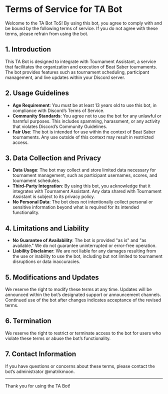 # Terms of Service for TA Bot

Welcome to the TA Bot ToS! By using this bot, you agree to comply with and be bound by the following terms of service. If you do not agree with these terms, please refrain from using the bot.

## 1. Introduction

This TA Bot is designed to integrate with Tournament Assistant, a service that facilitates the organization and execution of Beat Saber tournaments. The bot provides features such as tournament scheduling, participant management, and live updates within your Discord server.

## 2. Usage Guidelines

- **Age Requirement**: You must be at least 13 years old to use this bot, in compliance with Discord’s Terms of Service.
- **Community Standards**: You agree not to use the bot for any unlawful or harmful purposes. This includes spamming, harassment, or any activity that violates Discord’s Community Guidelines.
- **Fair Use**: The bot is intended for use within the context of Beat Saber tournaments. Any use outside of this context may result in restricted access.

## 3. Data Collection and Privacy

- **Data Usage**: The bot may collect and store limited data necessary for tournament management, such as participant usernames, scores, and tournament schedules.
- **Third-Party Integration**: By using this bot, you acknowledge that it integrates with Tournament Assistant. Any data shared with Tournament Assistant is subject to its privacy policy.
- **No Personal Data**: The bot does not intentionally collect personal or sensitive information beyond what is required for its intended functionality.

## 4. Limitations and Liability

- **No Guarantee of Availability**: The bot is provided "as is" and "as available." We do not guarantee uninterrupted or error-free operation.
- **Liability Disclaimer**: We are not liable for any damages resulting from the use or inability to use the bot, including but not limited to tournament disruptions or data inaccuracies.

## 5. Modifications and Updates

We reserve the right to modify these terms at any time. Updates will be announced within the bot’s designated support or announcement channels. Continued use of the bot after changes indicates acceptance of the revised terms.

## 6. Termination

We reserve the right to restrict or terminate access to the bot for users who violate these terms or abuse the bot’s functionality.

## 7. Contact Information

If you have questions or concerns about these terms, please contact the bot’s administrator @matrikmoon.

---

Thank you for using the TA Bot!
